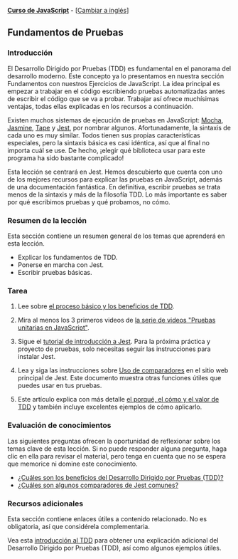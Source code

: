 **[Curso de JavaScript](./../README.md)** - [[Cambiar a inglés](./../7-1-testing-basics.md)]

## Fundamentos de Pruebas

### Introducción
El Desarrollo Dirigido por Pruebas (TDD) es fundamental en el panorama del desarrollo moderno. Este concepto ya lo presentamos en nuestra sección Fundamentos con nuestros Ejercicios de JavaScript. La idea principal es empezar a trabajar en el código escribiendo pruebas automatizadas antes de escribir el código que se va a probar. Trabajar así ofrece muchísimas ventajas, todas ellas explicadas en los recursos a continuación.

Existen muchos sistemas de ejecución de pruebas en JavaScript: [Mocha](https://mochajs.org/), [Jasmine](https://jasmine.github.io/), [Tape](https://github.com/tape-testing/tape) y [Jest](https://jestjs.io/), por nombrar algunos. Afortunadamente, la sintaxis de cada uno es muy similar. Todos tienen sus propias características especiales, pero la sintaxis básica es casi idéntica, así que al final no importa cuál se use. De hecho, ¡elegir qué biblioteca usar para este programa ha sido bastante complicado!

Esta lección se centrará en Jest. Hemos descubierto que cuenta con uno de los mejores recursos para explicar las pruebas en JavaScript, además de una documentación fantástica. En definitiva, escribir pruebas se trata menos de la sintaxis y más de la filosofía TDD. Lo más importante es saber por qué escribimos pruebas y qué probamos, no cómo.

### Resumen de la lección
Esta sección contiene un resumen general de los temas que aprenderá en esta lección.

- Explicar los fundamentos de TDD.
- Ponerse en marcha con Jest.
- Escribir pruebas básicas.

### Tarea
1. Lee sobre [el proceso básico y los beneficios de TDD](https://web.archive.org/web/20211123190134/http://godswillokwara.com/index.php/2016/09/09/the-importance-of-test-driven-development/).

2. Mira al menos los 3 primeros videos de [la serie de videos "Pruebas unitarias en JavaScript"](https://www.youtube.com/playlist?list=PL0zVEGEvSaeF_zoW9o66wa_UCNE3a7BEr).

3. Sigue el [tutorial de introducción a Jest](https://jestjs.io/docs/getting-started). Para la próxima práctica y proyecto de pruebas, solo necesitas seguir las instrucciones para instalar Jest.

4. Lea y siga las instrucciones sobre [Uso de comparadores](https://jestjs.io/docs/using-matchers) en el sitio web principal de Jest. Este documento muestra otras funciones útiles que puedes usar en tus pruebas.

5. Este artículo explica con más detalle [el porqué, el cómo y el valor de TDD](https://jrsinclair.com/articles/2016/one-weird-trick-that-will-change-the-way-you-code-forever-javascript-tdd/) y también incluye excelentes ejemplos de cómo aplicarlo.

### Evaluación de conocimientos
Las siguientes preguntas ofrecen la oportunidad de reflexionar sobre los temas clave de esta lección. Si no puede responder alguna pregunta, haga clic en ella para revisar el material, pero tenga en cuenta que no se espera que memorice ni domine este conocimiento.

- [¿Cuáles son los beneficios del Desarrollo Dirigido por Pruebas (TDD)?](https://web.archive.org/web/20211123190134/http://godswillokwara.com/index.php/2016/09/09/the-importance-of-test-driven-development/)
- [¿Cuáles son algunos comparadores de Jest comunes?](https://jestjs.io/docs/using-matchers#common-matchers)

### Recursos adicionales
Esta sección contiene enlaces útiles a contenido relacionado. No es obligatoria, así que considérela complementaria.

Vea esta [introducción al TDD](https://www.youtube.com/watch?v=Jv2uxzhPFl4) para obtener una explicación adicional del Desarrollo Dirigido por Pruebas (TDD), así como algunos ejemplos útiles.